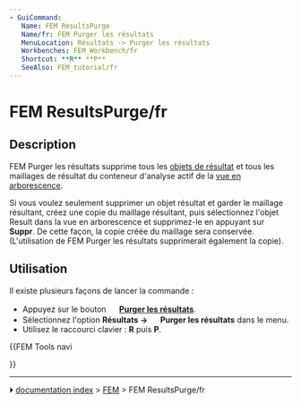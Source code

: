 ```yaml
---
- GuiCommand:
   Name: FEM ResultsPurge
   Name/fr: FEM Purger les résultats
   MenuLocation: Résultats -> Purger les résultats
   Workbenches: FEM_Workbench/fr
   Shortcut: **R** **P**
   SeeAlso: FEM_tutorial/fr
---
```


# FEM ResultsPurge/fr

## Description

FEM Purger les résultats supprime tous les [objets de résultat](FEM_ResultShow/fr.md) et tous les maillages de résultat du conteneur d\'analyse actif de la [vue en arborescence](Tree_view/fr.md).

Si vous voulez seulement supprimer un objet résultat et garder le maillage résultant, créez une copie du maillage résultant, puis sélectionnez l\'objet Result dans la vue en arborescence et supprimez-le en appuyant sur **Suppr**. De cette façon, la copie créée du maillage sera conservée. (L\'utilisation de FEM Purger les résultats supprimerait également la copie).



## Utilisation

Il existe plusieurs façons de lancer la commande :

-   Appuyez sur le bouton **<img src="images/FEM_ResultsPurge.svg" width=16px> [Purger les résultats](FEM_ResultsPurge/fr.md)**.
-   Sélectionnez l\'option **Résultats → <img src="images/FEM_ResultsPurge.svg" width=16px> Purger les résultats** dans le menu.
-   Utilisez le raccourci clavier : **R** puis **P**.





{{FEM Tools navi

}}



---
⏵ [documentation index](../README.md) > [FEM](Category_FEM.md) > FEM ResultsPurge/fr
